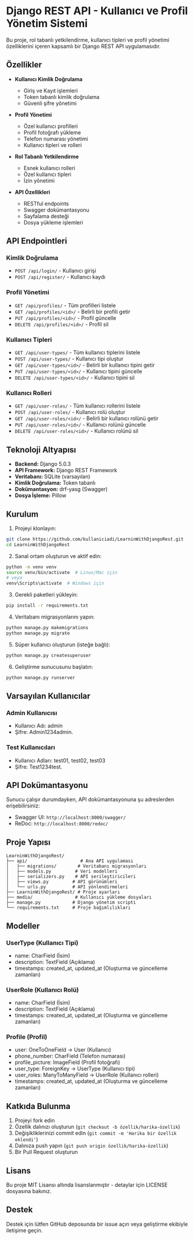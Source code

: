 # Django REST API - Kullanıcı ve Profil Yönetim Sistemi

Bu proje, rol tabanlı yetkilendirme, kullanıcı tipleri ve profil yönetimi özelliklerini içeren kapsamlı bir Django REST API uygulamasıdır.

## Özellikler

- **Kullanıcı Kimlik Doğrulama**
  - Giriş ve Kayıt işlemleri
  - Token tabanlı kimlik doğrulama
  - Güvenli şifre yönetimi

- **Profil Yönetimi**
  - Özel kullanıcı profilleri
  - Profil fotoğrafı yükleme
  - Telefon numarası yönetimi
  - Kullanıcı tipleri ve rolleri

- **Rol Tabanlı Yetkilendirme**
  - Esnek kullanıcı rolleri
  - Özel kullanıcı tipleri
  - İzin yönetimi

- **API Özellikleri**
  - RESTful endpoints
  - Swagger dokümantasyonu
  - Sayfalama desteği
  - Dosya yükleme işlemleri

## API Endpointleri

### Kimlik Doğrulama
- `POST /api/login/` - Kullanıcı girişi
- `POST /api/register/` - Kullanıcı kaydı

### Profil Yönetimi
- `GET /api/profiles/` - Tüm profilleri listele
- `GET /api/profiles/<id>/` - Belirli bir profili getir
- `PUT /api/profiles/<id>/` - Profil güncelle
- `DELETE /api/profiles/<id>/` - Profil sil

### Kullanıcı Tipleri
- `GET /api/user-types/` - Tüm kullanıcı tiplerini listele
- `POST /api/user-types/` - Kullanıcı tipi oluştur
- `GET /api/user-types/<id>/` - Belirli bir kullanıcı tipini getir
- `PUT /api/user-types/<id>/` - Kullanıcı tipini güncelle
- `DELETE /api/user-types/<id>/` - Kullanıcı tipini sil

### Kullanıcı Rolleri
- `GET /api/user-roles/` - Tüm kullanıcı rollerini listele
- `POST /api/user-roles/` - Kullanıcı rolü oluştur
- `GET /api/user-roles/<id>/` - Belirli bir kullanıcı rolünü getir
- `PUT /api/user-roles/<id>/` - Kullanıcı rolünü güncelle
- `DELETE /api/user-roles/<id>/` - Kullanıcı rolünü sil

## Teknoloji Altyapısı

- **Backend:** Django 5.0.3
- **API Framework:** Django REST Framework
- **Veritabanı:** SQLite (varsayılan)
- **Kimlik Doğrulama:** Token tabanlı
- **Dokümantasyon:** drf-yasg (Swagger)
- **Dosya İşleme:** Pillow

## Kurulum

1. Projeyi klonlayın:
```bash
git clone https://github.com/kullaniciadi/LearninWithDjangoRest.git
cd LearninWithDjangoRest
```

2. Sanal ortam oluşturun ve aktif edin:
```bash
python -m venv venv
source venv/bin/activate  # Linux/Mac için
# veya
venv\Scripts\activate  # Windows için
```

3. Gerekli paketleri yükleyin:
```bash
pip install -r requirements.txt
```

4. Veritabanı migrasyonlarını yapın:
```bash
python manage.py makemigrations
python manage.py migrate
```

5. Süper kullanıcı oluşturun (isteğe bağlı):
```bash
python manage.py createsuperuser
```

6. Geliştirme sunucusunu başlatın:
```bash
python manage.py runserver
```

## Varsayılan Kullanıcılar

### Admin Kullanıcısı
- Kullanıcı Adı: admin
- Şifre: Admin1234admin.

### Test Kullanıcıları
- Kullanıcı Adları: test01, test02, test03
- Şifre: Test1234test.

## API Dokümantasyonu

Sunucu çalışır durumdayken, API dokümantasyonuna şu adreslerden erişebilirsiniz:
- Swagger UI: `http://localhost:8000/swagger/`
- ReDoc: `http://localhost:8000/redoc/`

## Proje Yapısı

```
LearninWithDjangoRest/
├── api/                    # Ana API uygulaması
│   ├── migrations/        # Veritabanı migrasyonları
│   ├── models.py         # Veri modelleri
│   ├── serializers.py    # API serileştiricileri
│   ├── views.py         # API görünümleri
│   └── urls.py          # API yönlendirmeleri
├── LearninWithDjangoRest/ # Proje ayarları
├── media/                # Kullanıcı yükleme dosyaları
├── manage.py            # Django yönetim scripti
└── requirements.txt     # Proje bağımlılıkları
```

## Modeller

### UserType (Kullanıcı Tipi)
- name: CharField (İsim)
- description: TextField (Açıklama)
- timestamps: created_at, updated_at (Oluşturma ve güncelleme zamanları)

### UserRole (Kullanıcı Rolü)
- name: CharField (İsim)
- description: TextField (Açıklama)
- timestamps: created_at, updated_at (Oluşturma ve güncelleme zamanları)

### Profile (Profil)
- user: OneToOneField -> User (Kullanıcı)
- phone_number: CharField (Telefon numarası)
- profile_picture: ImageField (Profil fotoğrafı)
- user_type: ForeignKey -> UserType (Kullanıcı tipi)
- user_roles: ManyToManyField -> UserRole (Kullanıcı rolleri)
- timestamps: created_at, updated_at (Oluşturma ve güncelleme zamanları)

## Katkıda Bulunma

1. Projeyi fork edin
2. Özellik dalınızı oluşturun (`git checkout -b özellik/harika-özellik`)
3. Değişikliklerinizi commit edin (`git commit -m 'Harika bir özellik eklendi'`)
4. Dalınıza push yapın (`git push origin özellik/harika-özellik`)
5. Bir Pull Request oluşturun

## Lisans

Bu proje MIT Lisansı altında lisanslanmıştır - detaylar için LICENSE dosyasına bakınız.

## Destek

Destek için lütfen GitHub deposunda bir issue açın veya geliştirme ekibiyle iletişime geçin.